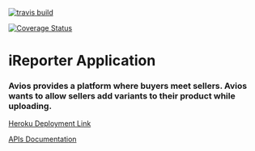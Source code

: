 [![travis build](https://img.shields.io/travis/Alao-Abiodun/iReporter?style=flat-square)](https://travis-ci.com/github/Alao-Abiodun/iReporter)

[![Coverage Status](https://coveralls.io/repos/github/Alao-Abiodun/iReporter/badge.svg?branch=main)](https://coveralls.io/github/Alao-Abiodun/iReporter?branch=main)

# iReporter Application

### Avios provides a platform where buyers meet sellers. Avios wants to allow sellers add variants to their product while uploading.

[Heroku Deployment Link](https://avios-be.herokuapp.com/)

[APIs Documentation](https://avios-be.herokuapp.com/api/v1/api-docs)
